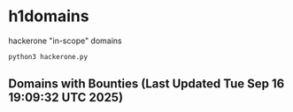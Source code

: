 # h1domains
hackerone "in-scope" domains

`python3 hackerone.py`
## Domains with Bounties (Last Updated Tue Sep 16 19:09:32 UTC 2025)
```

```
